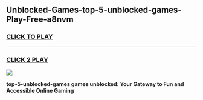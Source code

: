 
## Unblocked-Games-top-5-unblocked-games-Play-Free-a8nvm
<h3>
<a href="https://premium76.site?title=top-5-unblocked-games&ref=21A">CLICK TO PLAY</a></h3>
<hr>

<h3>
<a href="https://premium76.site?title=top-5-unblocked-games&ref=21A">CLICK 2 PLAY</a>
  
</h3>

<a href="https://premium76.site?title=top-5-unblocked-games&ref=21A"><img src="https://clearcache.store/games.png"></a>


**top-5-unblocked-games games unblocked: Your Gateway to Fun and Accessible Online Gaming**
